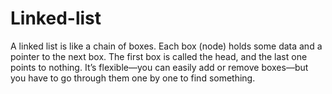 # Linked-list
A linked list is like a chain of boxes. Each box (node) holds some data and a pointer to the next box. The first box is called the head, and the last one points to nothing. It’s flexible—you can easily add or remove boxes—but you have to go through them one by one to find something.
